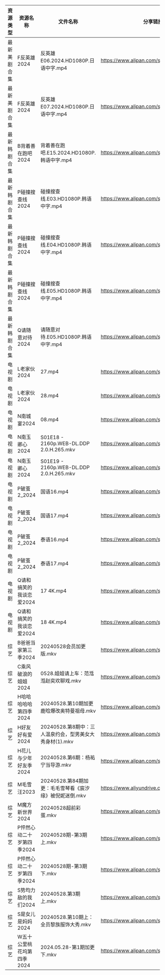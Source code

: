 | 资源类型   | 资源名称            | 文件名称                                    | 分享链接                                      | 更新时间                |
| ------ | --------------- | --------------------------------------- | ----------------------------------------- | ------------------- |
| 最新美剧合集 | F反英雄2024        | 反英雄E06.2024.HD1080P.日语中字.mp4            | https://www.alipan.com/s/HAN9MAupm94      | 2024-05-28 08:11:19 |
| 最新美剧合集 | F反英雄2024        | 反英雄E07.2024.HD1080P.日语中字.mp4            | https://www.alipan.com/s/HAN9MAupm94      | 2024-05-28 08:11:19 |
| 最新韩剧合集 | B背着善在跑吧2024     | 背着善在跑吧.E15.2024.HD1080P.韩语中字.mp4        | https://www.alipan.com/s/UxcQJyUgruW      | 2024-05-28 08:11:16 |
| 最新韩剧合集 | P碰撞搜查线2024      | 碰撞搜查线.E03.HD1080P.韩语中字.mp4              | https://www.alipan.com/s/ExkrRtDoNYC      | 2024-05-28 08:07:15 |
| 最新韩剧合集 | P碰撞搜查线2024      | 碰撞搜查线.E04.HD1080P.韩语中字.mp4              | https://www.alipan.com/s/ExkrRtDoNYC      | 2024-05-28 08:07:14 |
| 最新韩剧合集 | P碰撞搜查线2024      | 碰撞搜查线.E05.HD1080P.韩语中字.mp4              | https://www.alipan.com/s/ExkrRtDoNYC      | 2024-05-28 08:07:14 |
| 最新韩剧合集 | Q请随意对待2024      | 请随意对待.E05.HD1080P.韩语中字.mp4              | https://www.alipan.com/s/iJ1hfG7FjwZ      | 2024-05-28 08:07:32 |
| 电视剧    | L老家伙2024        | 27.mp4                                  | https://www.alipan.com/s/bWF8muEKVZh      | 2024-05-28 20:06:04 |
| 电视剧    | L老家伙2024        | 28.mp4                                  | https://www.alipan.com/s/bWF8muEKVZh      | 2024-05-28 20:06:04 |
| 电视剧    | N南城宴2024        | 08.mp4                                  | https://www.alipan.com/s/EcujqdaQJ8C      | 2024-05-28 14:06:21 |
| 电视剧    | N南玉卿心2024       | S01E18 - 2160p.WEB-DL.DDP 2.0.H.265.mkv | https://www.alipan.com/s/TwkuXQKfGqm      | 2024-05-28 14:06:30 |
| 电视剧    | N南玉卿心2024       | S01E19 - 2160p.WEB-DL.DDP 2.0.H.265.mkv | https://www.alipan.com/s/TwkuXQKfGqm      | 2024-05-28 14:06:29 |
| 电视剧    | P破茧2_2024       | 国语16.mp4                                | https://www.alipan.com/s/tJEbxwiiXXs      | 2024-05-28 14:06:51 |
| 电视剧    | P破茧2_2024       | 国语17.mp4                                | https://www.alipan.com/s/tJEbxwiiXXs      | 2024-05-28 14:06:51 |
| 电视剧    | P破茧2_2024       | 泰语16.mp4                                | https://www.alipan.com/s/tJEbxwiiXXs      | 2024-05-28 14:06:50 |
| 电视剧    | P破茧2_2024       | 泰语17.mp4                                | https://www.alipan.com/s/tJEbxwiiXXs      | 2024-05-28 14:06:50 |
| 电视剧    | Q请和搞笑的我谈恋爱2024  | 17 4K.mp4                               | https://www.alipan.com/s/fgNFxqmShaR      | 2024-05-28 14:07:01 |
| 电视剧    | Q请和搞笑的我谈恋爱2024  | 18 4K.mp4                               | https://www.alipan.com/s/fgNFxqmShaR      | 2024-05-28 14:07:01 |
| 综艺     | B爸爸当家第三季2024    | 20240528会员加更版.mkv                       | https://www.alipan.com/s/CZcWZGAe35k      | 2024-05-28 14:09:10 |
| 综艺     | C乘风破浪的姐姐2024    | 0528.姐姐请上车：范湉湉赵奕欢聊戏.mkv                 | https://www.alipan.com/s/z2ZQFhKX5nR      | 2024-05-28 14:09:18 |
| 综艺     | H哈哈哈哈哈第四季2024   | 20240528.第10期加更 鹿晗爆改奥特曼祖母.mkv           | https://www.alipan.com/s/CgezbEPvmVp      | 2024-05-28 14:10:06 |
| 综艺     | H好友好有爱2024      | 20240528.第8期中：三人温泉约会，型男美女大秀身材(1).mkv    | https://www.alipan.com/s/uBGk49PACNT      | 2024-05-28 20:09:50 |
| 综艺     | H花儿与少年好友季2024   | 20240528.第6期：杨祐宁当导游.mkv                 | https://www.alipan.com/s/F192eKH9dMy      | 2024-05-28 14:10:18 |
| 综艺     | M毛雪汪2023        | 20240528.第84期加更：毛毛雪琴看《宸汐缘》被倪妮迷倒.mkv     | https://www.aliyundrive.com/s/asPqfgPRqAg | 2024-05-28 14:10:34 |
| 综艺     | M魔方新世界2024      | 20240528超前彩蛋.mkv                        | https://www.alipan.com/s/QX27Hz4Mb8P      | 2024-05-28 14:10:40 |
| 综艺     | P怦然心动二十岁第四季2024 | 20240528期-第3期上.mkv                      | https://www.alipan.com/s/ha4xzKnmVsm      | 2024-05-28 14:10:52 |
| 综艺     | P怦然心动二十岁第四季2024 | 20240528期-第3期下.mkv                      | https://www.alipan.com/s/ha4xzKnmVsm      | 2024-05-28 14:10:51 |
| 综艺     | S势均力敌的我们2024    | 20240528.第3期上.mkv                       | https://www.alipan.com/s/XsFhEtje2h7      | 2024-05-28 14:11:14 |
| 综艺     | S是女儿是妈妈2024     | 20240528.第10期上：全员黎族服饰大秀.mkv             | https://www.alipan.com/s/GGFq6YSak3R      | 2024-05-28 14:11:16 |
| 综艺     | W五十公里桃花坞第四季2024 | 2024.05.28-第1期加更下.mkv                   | https://www.alipan.com/s/vUTvQycFkAZ      | 2024-05-28 20:10:49 |
